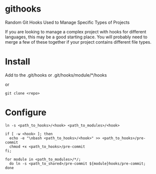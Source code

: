 githooks
========

Random Git Hooks Used to Manage Specific Types of Projects

If you are looking to manage a complex project with hooks for different languages, this may be a good starting place.
You will probably need to merge a few of these together if your project contains different file types.

# Install

Add to the .git/hooks or .git/hooks/module/*/hooks

or 
```
git clone <repo>
```

# Configure

```
ln -s <path_to_hooks>/<hook> <path_to_modules>/<hook>

if [ -w <hook> ]; then 
  echo -e "\nbash <path_to_hooks>/<hook>" >> <path_to_hooks>/pre-commit
  chmod +x <path_to_hooks>/pre-commit
fi;

for module in <path_to_modules>/*/;
  do ln -s <path_to_shared>/pre-commit ${module}hooks/pre-commit;
done
```

